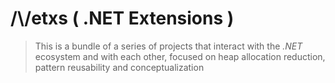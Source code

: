 # /\\/etxs ( .NET Extensions )
> This is a bundle of a series of projects that interact with the _.NET_ ecosystem and with each other, focused
on heap allocation reduction, pattern reusability and conceptualization